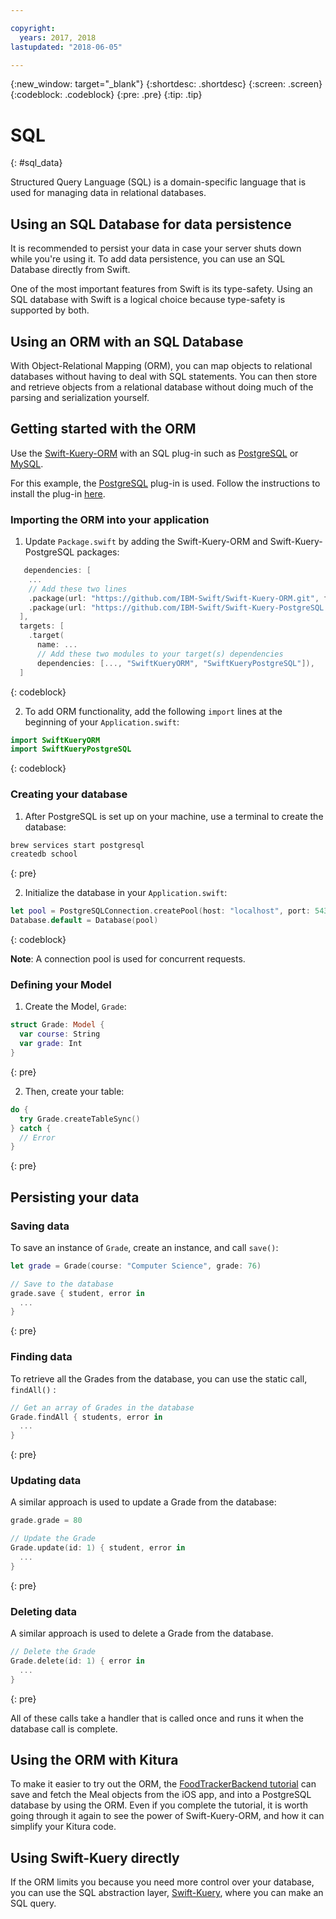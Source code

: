 ```yaml
---

copyright:
  years: 2017, 2018
lastupdated: "2018-06-05"

---
```

{:new_window: target="_blank"}
{:shortdesc: .shortdesc}
{:screen: .screen}
{:codeblock: .codeblock}
{:pre: .pre}
{:tip: .tip}

# SQL
{: #sql_data}

Structured Query Language (SQL) is a domain-specific language that is used for managing data in relational databases.

## Using an SQL Database for data persistence

It is recommended to persist your data in case your server shuts down while you're using it. To add data persistence, you can use an SQL Database directly from Swift.

One of the most important features from Swift is its type-safety. Using an SQL database with Swift is a logical choice because type-safety is supported by both.

## Using an ORM with an SQL Database

With Object-Relational Mapping (ORM), you can map objects to relational databases without having to deal with SQL statements. You can then store and retrieve objects from a relational database without doing much of the parsing and serialization yourself.

## Getting started with the ORM

Use the [Swift-Kuery-ORM](http://github.com/IBM-Swift/Swift-Kuery-ORM) with an SQL plug-in such as [PostgreSQL](http://github.com/IBM-Swift/Swift-Kuery-PostgreSQL) or [MySQL](http://github.com/IBM-Swift/SwiftKueryMySQL).

For this example, the [PostgreSQL](http://github.com/IBM-Swift/Swift-Kuery-PostgreSQL) plug-in is used. Follow the instructions to install the plug-in [here](https://github.com/IBM-Swift/Swift-Kuery-PostgreSQL#postgresql-client-installation).

### Importing the ORM into your application

1. Update `Package.swift` by adding the Swift-Kuery-ORM and Swift-Kuery-PostgreSQL packages:
  ```swift
     dependencies: [
      ...
      // Add these two lines
      .package(url: "https://github.com/IBM-Swift/Swift-Kuery-ORM.git", from: "0.0.1"),
      .package(url: "https://github.com/IBM-Swift/Swift-Kuery-PostgreSQL.git", from: "1.0.0"),
    ],
    targets: [
      .target(
        name: ...
        // Add these two modules to your target(s) dependencies
        dependencies: [..., "SwiftKueryORM", "SwiftKueryPostgreSQL"]),
    ]
  ```
  {: codeblock}

2. To add ORM functionality, add the following `import` lines at the beginning of your `Application.swift`:
  ```swift
  import SwiftKueryORM
  import SwiftKueryPostgreSQL
  ```
  {: codeblock}

### Creating your database

1. After PostgreSQL is set up on your machine, use a terminal to create the database:
  ```bash
  brew services start postgresql
  createdb school
  ```
  {: pre}

2. Initialize the database in your `Application.swift`:
  ```swift
  let pool = PostgreSQLConnection.createPool(host: "localhost", port: 5432, options: [.databaseName("school")], poolOptions: ConnectionPoolOptions(initialCapacity: 10, maxCapacity: 50, timeout: 10000))
  Database.default = Database(pool)
  ```
  {: codeblock}

**Note**: A connection pool is used for concurrent requests.

### Defining your Model

1. Create the Model, `Grade`:
  ```swift
  struct Grade: Model {
    var course: String
    var grade: Int
  }
  ```
  {: pre}

2. Then, create your table:
  ```swift
  do {
    try Grade.createTableSync()
  } catch {
    // Error
  }
  ```
  {: pre}

## Persisting your data

### Saving data

To save an instance of `Grade`, create an instance, and call `save()`:
```swift
let grade = Grade(course: "Computer Science", grade: 76)

// Save to the database
grade.save { student, error in
  ...
}
```
{: pre}

### Finding data

To retrieve all the Grades from the database, you can use the static call, `findAll()` :
```swift
// Get an array of Grades in the database
Grade.findAll { students, error in
  ...
}
```
{: pre}

### Updating data

A similar approach is used to update a Grade from the database:
```swift
grade.grade = 80

// Update the Grade
Grade.update(id: 1) { student, error in
  ...
}
```
{: pre}

### Deleting data

A similar approach is used to delete a Grade from the database.
```swift
// Delete the Grade
Grade.delete(id: 1) { error in
  ...
}
```
{: pre}

All of these calls take a handler that is called once and runs it when the database call is complete.

## Using the ORM with Kitura

To make it easier to try out the ORM, the [FoodTrackerBackend tutorial](https://github.com/IBM/FoodTrackerBackend) can save and fetch the Meal objects from the iOS app, and into a PostgreSQL database by using the ORM. Even if you complete the tutorial, it is worth going through it again to see the power of Swift-Kuery-ORM, and how it can simplify your Kitura code.

## Using Swift-Kuery directly

If the ORM limits you because you need more control over your database, you can use the SQL abstraction layer, [Swift-Kuery](http://github.com/IBM-Swift/Swift-Kuery), where you can make an SQL query.
